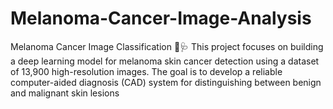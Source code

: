 # Melanoma-Cancer-Image-Analysis
Melanoma Cancer Image Classification 🔬🩺 This project focuses on building a deep learning model for melanoma skin cancer detection using a dataset of 13,900 high-resolution images. The goal is to develop a reliable computer-aided diagnosis (CAD) system for distinguishing between benign and malignant skin lesions

